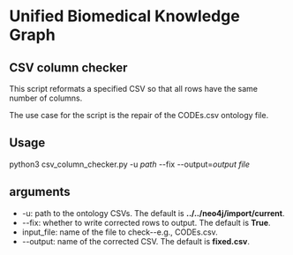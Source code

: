 # Unified Biomedical Knowledge Graph 

## CSV column checker

This script reformats a specified CSV so that all rows have the same number of columns.

The use case for the script is the repair of the CODEs.csv ontology file.

## Usage
python3 csv_column_checker.py -u _path_ --fix --output=_output file_

## arguments
- -u: path to the ontology CSVs. The default is **../../neo4j/import/current**.
- --fix: whether to write corrected rows to output. The default is **True**.
- input_file: name of the file to check--e.g., CODEs.csv.
- --output: name of the corrected CSV. The default is **fixed.csv**.


